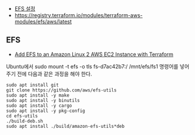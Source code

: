 * [EFS 설정](https://my-studyroom.tistory.com/entry/AWS-%EC%8B%A4%EC%8A%B5-EFSElastic-File-System-%EC%82%AC%EC%9A%A9%ED%95%B4%EB%B3%B4%EA%B8%B0)
* https://registry.terraform.io/modules/terraform-aws-modules/efs/aws/latest


## EFS ##

* [Add EFS to an Amazon Linux 2 AWS EC2 Instance with Terraform](https://medium.com/@wblakecannon/add-efs-to-an-amazon-linux-2-aws-ec2-instance-with-terraform-bb073b6de7)



Ubuntu에서 sudo mount -t efs -o tls fs-d7ac42b7:/ /mnt/efs/fs1 명령어를 넣어주기 전에 다음과 같은 과정을 해야 한다.
 
```
sudo apt install git
git clone https://github.com/aws/efs-utils
sudo apt install -y make
sudo apt install -y binutils
sudo apt install -y cargo
sudo apt install -y pkg-config
cd efs-utils
./build-deb.sh
sudo apt install ./build/amazon-efs-utils*deb
```
